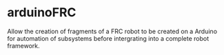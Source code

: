 # arduinoFRC

Allow the creation of fragments of a FRC robot to be created on a Arduino for automation of subsystems before intergrating into a complete robot framework.
